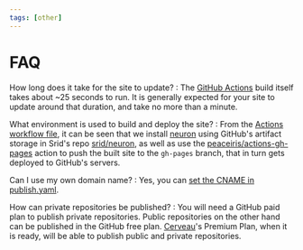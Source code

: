 ```yaml
---
tags: [other]
---
```


# FAQ

How long does it take for the site to update?
:  The [GitHub Actions](https://github.com/features/actions) build itself takes about ~25 seconds to run. It is generally expected for your site to update around that duration, and take no more than a minute.

What environment is used to build and deploy the site?
: From the [Actions workflow file](https://github.com/srid/neuron-template/blob/master/.github/workflows/publish.yaml), it can be seen that we install [neuron](https://neuron.zettel.page/) using GitHub's artifact storage in Srid's repo [srid/neuron](https://github.com/srid/neuron), as well as use the  [peaceiris/actions-gh-pages](https://github.com/peaceiris/actions-gh-pages) action to push the built site to the `gh-pages` branch, that in turn gets deployed to GitHub's servers.

Can I use my own domain name?
: Yes, you can [set the CNAME in publish.yaml](https://github.com/peaceiris/actions-gh-pages#%EF%B8%8F-cname).

How can private repositories be published?
: You will need a GitHub paid plan to publish private repositories. Public repositories on the other hand can be published in the GitHub free plan. [Cerveau](https://www.cerveau.app/)'s Premium Plan, when it is ready, will be able to publish public and private repositories.